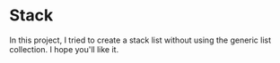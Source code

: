 # Stack
In this project, I tried to create a stack list  without using the generic list collection. I hope you'll like it.

